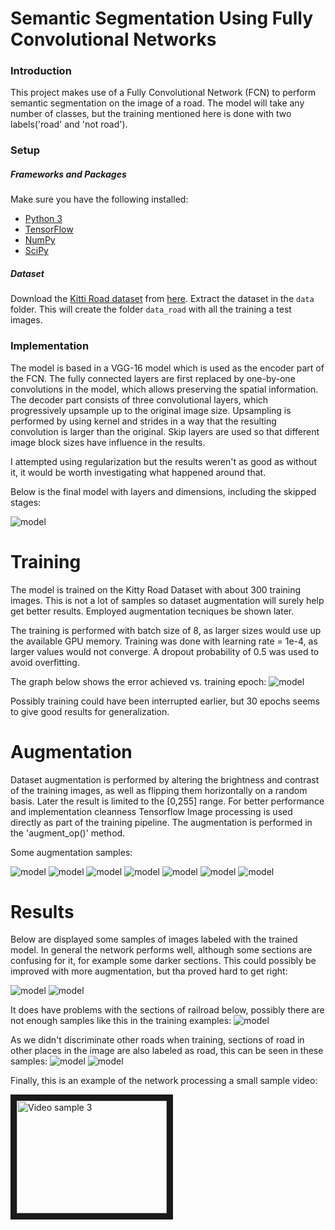 # Semantic Segmentation Using Fully Convolutional Networks
### Introduction
This project makes use of a Fully Convolutional Network (FCN) to perform
semantic segmentation on the image of a road. The model will take any number of
classes, but the training mentioned here is done with two labels('road' and 'not road').


### Setup
##### Frameworks and Packages
Make sure you have the following installed:
 - [Python 3](https://www.python.org/)
 - [TensorFlow](https://www.tensorflow.org/)
 - [NumPy](http://www.numpy.org/)
 - [SciPy](https://www.scipy.org/)
##### Dataset
Download the [Kitti Road dataset](http://www.cvlibs.net/datasets/kitti/eval_road.php) from [here](http://www.cvlibs.net/download.php?file=data_road.zip).  Extract the dataset in the `data` folder.  This will create the folder `data_road` with all the training a test images.

### Implementation
The model is based in a VGG-16 model which is used as the encoder part of the FCN. The 
fully connected layers are first replaced by one-by-one convolutions in the model, which allows preserving the spatial information.
The decoder part consists of three convolutional layers, which progressively upsample up to the original image size. 
Upsampling is performed by using kernel and strides in a way that the resulting convolution is larger than the original.
Skip layers are used so that different image block sizes have influence in the results.

I attempted using regularization but the results weren't as good as without it, it would be worth investigating what happened around that.

Below is the final model with layers and dimensions, including the skipped stages:

![model](https://github.com/ottonello/CarND-Semantic-Segmentation/blob/master/results/graph-run%3D%20(2).png)

Training
=======
The model is trained on the Kitty Road Dataset with about 300 training images. 
This is not a lot of samples so dataset augmentation will surely help get better results. Employed augmentation tecniques be shown later.

The training is performed with batch size of 8, as larger sizes would use up the available GPU memory. Training was done with
learning rate = 1e-4, as larger values would not converge. A dropout probability of 0.5 was used to avoid overfitting. 

The graph below shows the error achieved vs. training epoch:
![model](https://github.com/ottonello/CarND-Semantic-Segmentation/blob/master/results/_loss_graph.png)

Possibly training could have been interrupted earlier, but 30 epochs seems to give good results for generalization.

Augmentation
=======
Dataset augmentation is performed by altering the brightness and contrast of the training images, as well as flipping them horizontally 
on a random basis. Later the result is limited to the [0,255] range. For better performance and implementation cleanness Tensorflow Image
 processing is used directly as part of the training pipeline. The augmentation is performed in the 'augment_op()' method.

Some augmentation samples:

![model](https://github.com/ottonello/CarND-Semantic-Segmentation/blob/master/results/augm/0.png)
![model](https://github.com/ottonello/CarND-Semantic-Segmentation/blob/master/results/augm/1.png)
![model](https://github.com/ottonello/CarND-Semantic-Segmentation/blob/master/results/augm/2.png)
![model](https://github.com/ottonello/CarND-Semantic-Segmentation/blob/master/results/augm/3.png)
![model](https://github.com/ottonello/CarND-Semantic-Segmentation/blob/master/results/augm/4.png)
![model](https://github.com/ottonello/CarND-Semantic-Segmentation/blob/master/results/augm/5.png)
![model](https://github.com/ottonello/CarND-Semantic-Segmentation/blob/master/results/augm/10.png)


Results
======

Below are displayed some samples of images labeled with the trained model. In general the network performs well, although some sections
are confusing for it, for example some darker sections. This could possibly be improved with more augmentation, but tha proved hard to
get right:

![model](https://raw.githubusercontent.com/ottonello/CarND-Semantic-Segmentation/master/results/um_000016.png)
![model](https://raw.githubusercontent.com/ottonello/CarND-Semantic-Segmentation/master/results/um_000028.png)

It does have problems with the sections of railroad below, possibly there are not enough samples like this in the training examples:
![model](https://raw.githubusercontent.com/ottonello/CarND-Semantic-Segmentation/master/results/um_000004.png)

As we didn't discriminate other roads when training, sections of road in other places in the image are also labeled as road, this 
can be seen in these samples:
![model](https://raw.githubusercontent.com/ottonello/CarND-Semantic-Segmentation/master/results/umm_000016.png)
![model](https://raw.githubusercontent.com/ottonello/CarND-Semantic-Segmentation/master/results/um_000002.png)


Finally, this is an example of the network processing a small sample video:

<a href="http://www.youtube.com/watch?feature=player_embedded&v=xHVmyw3fCYk" target="_blank">
<img src="http://img.youtube.com/vi/xHVmyw3fCYk/0.jpg" 
alt="Video sample 3" width="240" height="180" border="10" /></a>